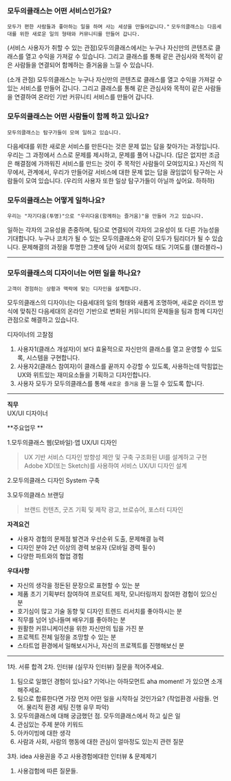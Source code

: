

### 모두의클래스는 어떤 서비스인가요? 

``모두가 편한 사람들과 좋아하는 일을 하며 사는 세상을 만들어갑니다."``
``모두의클래스는 다음세대를 위한 새로운 일의 형태와 커뮤니티를 만들어 갑니다.``

(서비스 사용자가 취할 수 있는 관점)모두의클래스에서는 누구나 자신만의 콘텐츠로 클래스를 열고 수익을 가져갈 수 있습니다. 
그리고 클래스를 통해 같은 관심사와 목적이 같은 사람들을 연결되어 함께하는 즐거움을 느낄 수 있습니다. 


(소개 관점) 모두의클래스는 누구나 자신만의 콘텐츠로 클래스를 열고 수익을 가져갈 수 있는 서비스를 만들어 갑니다. 그리고 클래스를 통해 같은 관심사와 목적이 같은 사람들을 연결하여 온라인 기반 커뮤니티 서비스를 만들어 갑니다. 




### 모두의클래스는 어떤 사람들이 함께 하고 있나요?

``모두의클래스는 탐구가들이 모여 일하고 있습니다.``

다음세대를 위한 새로운 서비스를 만든다는 것은 문제 없는 답을 찾아가는 과정입니다. 
우리는 그 과정에서 스스로 문제를 제시하고, 문제를 풀어 나갑니다. 
(답은 없지만 조금은 해결점에 가까워진 서비스를 만드는 것이 주 목적인 사람들이 모여있지요.)
자신의 직무에서, 관계에서, 우리가 만들어갈 서비스에 대한 문제 없는 답을 끊임없이 탐구하는 사람들이 모여 있습니다. 
(우리의 사용자 또한 일상 탐구가들이 아닐까 싶어요. 하하하)



### 모두의클래스는 어떻게 일하나요?

``우리는 "자기다움(투명)"으로 "우리다움(함께하는 즐거움)"을 만들어 가고 있습니다.``

일하는 각자의 고유성을 존중하며, 팀으로 연결되어 각자의 고유성이 또 다른 가능성을 기대합니다. 누구나 코치가 될 수 있는 모두의클래스와 같이 모두가 팀리더가 될 수 있습니다. 문제해결의 과정을 투명한 그릇에 담아 서로의 참여도 태도 기여도를 (블라블라~) 



------------



### 모두의클래스의 디자이너는 어떤 일을 하나요?

``고객이 경험하는 상황과 맥락에 맞는 디자인을 설계합니다.`` 

모두의클래스의 디자이너는 다음세대의 일의 형태와 새롭게 조명하며,
새로운 라이프 방식에 맞춰진 다음세대의 온라인 기반으로 변화된 커뮤니티의 문제들을
팀과 함께 디자인 관점으로 해결하고 있습니다.

디자이너의 고찰점
1. 사용자1(클래스 개설자)이 보다 효율적으로 자신만의 클래스를 열고 운영할 수 있도록, 시스템을 구현합니다.  
2. 사용자2(클래스 참여자)이 클래스를 끝까지 수강할 수 있도록, 사용하는데 막힘없는 UX와 위트있는 재미요소들을 기획하고 디자인합니다.  
3. 사용자 모두가 모두의클래스를 통해 ``새로운 즐거움`` 을 느낄 수 있도록 합니다.  



------------




**직무**  
UX/UI 디자이너 

**주요업무  **

1.모두의클래스 웹(모바일)·앱 UX/UI 디자인
> UX 기반 서비스 디자인 방향성 제안 및 구축
> 구조화된 UI를 설계하고 구현
> Adobe XD(또는 Sketch)를 사용하여 서비스 UX/UI 디자인 설계
 
2.모두의클래스 디자인 System 구축
 
3.모두의클래스 브랜딩
 >브랜드 컨텐츠, 굿즈 기획 및 제작
 >광고, 브로슈어, 포스터 디자인

 
**자격요건** 

 - 사용자 경험의 문제점 발견과 우선순위 도출, 문제해결 능력
 - 디자인 분야 2년 이상의 경력 보유자 (모바일 경력 필수) 
 - 다양한 파트와의 협업 경험


**우대사항**

 - 자신의 생각을 정돈된 문장으로 표현할 수 있는 분
 - 제품 초기 기획부터 참여하여 프로덕트 제작, 모니터링까지 참여한 경험이 있으신 분
 - 호기심이 많고 기술 동향 및 디자인 트렌드 리서치를 좋아하시는 분 
 - 직무를 넘어 넘나들며 배우기를 좋아하는 분
 - 원활한 커뮤니케이션을 위한 자신만의 팁을 가진 분
 - 프로젝트 전체 일정을 조망할 수 있는 분
 - 스타트업 환경에서 일해보시거나, 자신의 프로젝트를 진행해보신 분



------------


  1차. 서류 합격
  2차. 인터뷰 (실무자 인터뷰) 질문을 적어주세요.

1. 팀으로 일했던 경험이 있나요? 기억나는 아하모먼트 aha moment! 가 있으면 소개해주세요.
2. 팀으로 합류한다면 가장 먼저 어떤 일을 시작하실 것인가요? (작업환경 사람들. 언어. 물리적 환경 세팅 진행 유무 파악)
3. 모두의클래스에 대해 궁금했던 점. 모두의클래스에서 하고 싶은 일
4. 관심있는 주제 분야 키워드
5. 아카이빙에 대한 생각
6. 사람과 사회, 사람의 행동에 대한 관심이 얼마정도 있는지 관련 질문

  3차. idea 사용권을 주고 사용경험에대한 인터뷰 & 문제제기

1. 사용검험에 따른 질문들. 
